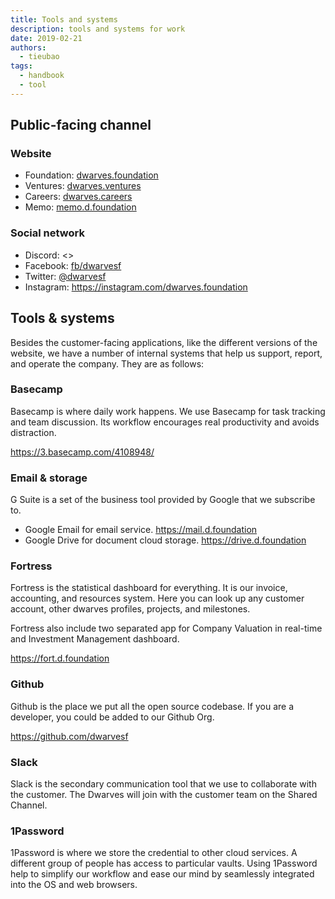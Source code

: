 ```yaml
---
title: Tools and systems
description: tools and systems for work
date: 2019-02-21
authors:
  - tieubao
tags:
  - handbook
  - tool
---
```


## Public-facing channel

### Website

- Foundation: [dwarves.foundation](https://dwarves.foundation)
- Ventures: [dwarves.ventures](https://dwarves.ventures)
- Careers: [dwarves.careers](https://dwarves.careers)
- Memo: [memo.d.foundation](https://memo.d.foundation)

### Social network

- Discord: <>
- Facebook: [fb/dwarvesf](https://facebook.com/dwarvesf)
- Twitter: [@dwarvesf](https://twitter.com/dwarvesf)
- Instagram: <https://instagram.com/dwarves.foundation>

## Tools & systems

Besides the customer-facing applications, like the different versions of the website, we have a number of internal systems that help us support, report, and operate the company. They are as follows:

### Basecamp

Basecamp is where daily work happens. We use Basecamp for task tracking and team discussion. Its workflow encourages real productivity and avoids distraction.

<https://3.basecamp.com/4108948/>

### Email & storage

G Suite is a set of the business tool provided by Google that we subscribe to.

- Google Email for email service. <https://mail.d.foundation>
- Google Drive for document cloud storage. <https://drive.d.foundation>

### Fortress

Fortress is the statistical dashboard for everything. It is our invoice, accounting, and resources system. Here you can look up any customer account, other dwarves profiles, projects, and milestones.

Fortress also include two separated app for Company Valuation in real-time and Investment Management dashboard.

<https://fort.d.foundation>

### Github

Github is the place we put all the open source codebase. If you are a developer, you could be added to our Github Org.

<https://github.com/dwarvesf>

### Slack

Slack is the secondary communication tool that we use to collaborate with the customer. The Dwarves will join with the customer team on the Shared Channel.

### 1Password

1Password is where we store the credential to other cloud services. A different group of people has access to particular vaults. Using 1Password help to simplify our workflow and ease our mind by seamlessly integrated into the OS and web browsers.
